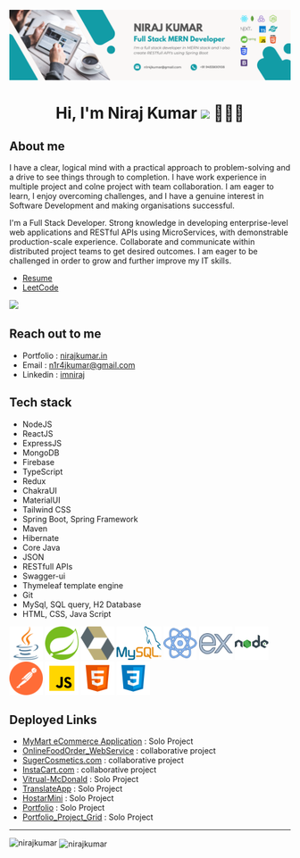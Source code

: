 ![Niraj Kumar](https://raw.githubusercontent.com/im-niraj/im-niraj/master/github%20banner.png)


<h1 align="center">Hi, I'm Niraj Kumar <img src="https://media.giphy.com/media/hvRJCLFzcasrR4ia7z/giphy.gif" width="35"> 🧑🏻‍💻</h1>






About me
---

I have a clear, logical mind with a practical approach to problem-solving and a drive to see things through to completion. I have work experience in multiple project and colne project with team collaboration. I am eager to learn, I enjoy overcoming challenges, and I have a genuine interest in Software Development and making organisations successful.

I'm a Full Stack Developer. Strong knowledge in developing enterprise-level web applications and RESTful APIs using MicroServices, with demonstrable production-scale experience. Collaborate and communicate within distributed project teams to get desired outcomes. I am eager to be challenged in order to grow and further improve my IT skills.

- [Resume](https://drive.google.com/file/d/1e8Dx5q-BgDCwsGAcZ5tzSs5qt5W1BVgo/view?usp=sharing)
- [LeetCode](https://leetcode.com/niraj-kumar/)

![](https://leetcard.jacoblin.cool/niraj-kumar)


Reach out to me
---

- Portfolio : [nirajkumar.in](https://www.nirajkumar.in)
- Email : [n1r4jkumar@gmail.com](mailto:n1r4jkumar@gmail.com)
- Linkedin : [imniraj](https://www.linkedin.com/in/imniraj/)



Tech stack
---
- NodeJS
- ReactJS
- ExpressJS
- MongoDB
- Firebase
- TypeScript
- Redux
- ChakraUI
- MaterialUI
- Tailwind CSS
- Spring Boot, Spring Framework
- Maven 
- Hibernate
- Core Java
- JSON
- RESTfull APIs
- Swagger-ui
- Thymeleaf template engine
- Git
- MySql, SQL query, H2 Database
- HTML, CSS, Java Script

<div>
<img width="60px" height="60px" src="https://github.com/im-niraj/im-niraj/blob/master/java-icon.svg"/>
<img width="60px" height="60px" src="https://github.com/im-niraj/im-niraj/blob/master/spring.png"/>
<img width="60px" height="60px" src="https://github.com/im-niraj/im-niraj/blob/master/hibernate.svg"/>
<img width="80px" height="60px" src="https://github.com/im-niraj/im-niraj/blob/master/MySQL.png"/>
<img width="60px" height="60px" src="https://github.com/im-niraj/im-niraj/blob/master/react-80.png"/>
<img width="60px" heigth="60px" src="https://github.com/im-niraj/im-niraj/blob/master/express-js-80.png" />
<img width="60px" height="60px" src="https://github.com/im-niraj/im-niraj/blob/master/nodejs-96.png"/>
<img width="60px" height="60px" src="https://github.com/im-niraj/im-niraj/blob/master/postman.svg"/>
<img width="60px" height="60px" src="https://github.com/im-niraj/im-niraj/blob/master/js.svg"/>
<img width="60px" height="60px" src="https://github.com/im-niraj/im-niraj/blob/master/html.svg"/>
<img width="60px" height="60px" src="https://github.com/im-niraj/im-niraj/blob/master/css.svg"/>

</div>


Deployed Links
---
- [MyMart eCommerce Application](https://github.com/im-niraj/Ecommerce_SpringBoot-React)  :  Solo Project
- [OnlineFoodOrder_WebService](https://github.com/roshan93190/Online_Food_Application)  :  collaborative project
- [SugerCosmetics.com](https://melodic-malabi-d69a87.netlify.app/)  :  collaborative project
- [InstaCart.com](https://glowing-kashata-fe5a26.netlify.app/)  :  collaborative project
- [Vitrual-McDonald](https://mcdonand-s.netlify.app/)  :  Solo Project
- [TranslateApp](https://lighthearted-blancmange-371c59.netlify.app/)  :  Solo Project
- [HostarMini](https://celadon-melomakarona-5432da.netlify.app/)  :  Solo Project
- [Portfolio](https://www.nirajkumar.in)  :  Solo Project
- [Portfolio_Project_Grid](https://portfolio-project-niraj.netlify.app/)  :  Solo Project



---


<p><img align="left" src="https://github-readme-stats.vercel.app/api/top-langs?username=im-niraj&show_icons=true&locale=en&layout=compact&theme=tokyonight"alt="nirajkumar" /></p>
<p>&nbsp;<img align="center" src="https://github-readme-stats.vercel.app/api?username=im-niraj&show_icons=true&locale=en&theme=tokyonight" alt="nirajkumar"/></p>
<br/>

<!-- <a href="https://github.com/im-niraj/github-readme-activity-graph"><img alt="Niraj's Activity Graph" src="https://activity-graph.herokuapp.com/graph?username=im-niraj&bg_color=0D1117&color=5BCDEC&line=5BCDEC&point=FFFFFF&hide_border=true" /></a> -->





